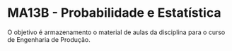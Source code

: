 
# MA13B - Probabilidade e Estatística

<!-- badges: start -->
<!-- badges: end -->

O objetivo é armazenamento o material de aulas da disciplina para o curso de Engenharia de Produção.

